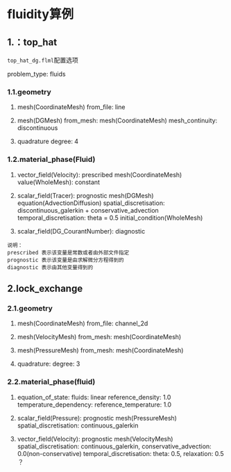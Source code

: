 # fluidity算例

## 1.：top_hat

`top_hat_dg.flml`配置选项

problem_type: fluids

### 1.1.geometry

1. mesh(CoordinateMesh)
  from_file: line

2. mesh(DGMesh)
  from_mesh: mesh(CoordinateMesh)
  mesh_continuity: discontinuous

3. quadrature
  degree: 4

### 1.2.material_phase(Fluid)

1. vector_field(Velocity): prescribed
  mesh(CoordinateMesh)
  value(WholeMesh): constant

2. scalar_field(Tracer): prognostic
  mesh(DGMesh)
  equation(AdvectionDiffusion)
  spatial_discretisation: discontinuous_galerkin + conservative_advection
  temporal_discretisation: theta = 0.5
  initial_condition(WholeMesh)

3. scalar_field(DG_CourantNumber): diagnostic


```
说明：
prescribed 表示该变量是常数或者由外部文件指定
prognostic 表示该变量是由求解微分方程得到的
diagnostic 表示由其他变量得到的
```

## 2.lock_exchange

### 2.1.geometry

1. mesh(CoordinateMesh)
  from_file: channel_2d

2. mesh(VelocityMesh)
  from_mesh: mesh(CoordinateMesh)

3. mesh(PressureMesh)
  from_mesh: mesh(CoordinateMesh)

4. quadrature: degree: 3

### 2.2.material_phase(fluid)

1. equation_of_state: fluids: linear
  reference_density: 1.0
  temperature_dependency: reference_temperature: 1.0

2. scalar_field(Pressure): prognostic
  mesh(PressureMesh)
  spatial_discretisation: continuous_galerkin

3. vector_field(Velocity): prognostic
  mesh(VelocityMesh)
  spatial_discretisation: continuous_galerkin, conservative_advection: 0.0(non-conservative)
  temporal_discretisation: theta: 0.5, relaxation: 0.5 ？
